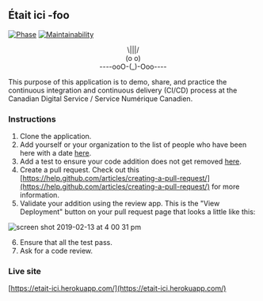 ## Était ici -foo
[![Phase](https://img.shields.io/badge/Phase-Live-6ea748;.svg)](https://digital.canada.ca/products/)
[![Maintainability](https://api.codeclimate.com/v1/badges/457dbf7f154c33c4f01a/maintainability)](https://codeclimate.com/github/cds-snc/etait-ici/maintainability)
<p align="center">
\|||/<br/>
(o o)<br/>
----ooO-(_)-Ooo----<br/>
</p>

This purpose of this application is to demo, share, and practice the continuous integration and continuous delivery (CI/CD) process at the Canadian Digital Service / Service Numérique Canadien.

### Instructions

1. Clone the application.
2. Add yourself or your organization to the list of people who have been here with a date [here](https://github.com/cds-snc/etait-ici/blob/master/src/components/List.js#L5).
3. Add a test to ensure your code addition does not get removed [here](https://github.com/cds-snc/etait-ici/blob/master/src/__tests__/components/List.test.js#L14).
4. Create a pull request. Check out this [https://help.github.com/articles/creating-a-pull-request/](https://help.github.com/articles/creating-a-pull-request/) for more information.
5. Validate your addition using the review app. This is the "View Deployment" button on your pull request page that looks a little like this:

![screen shot 2019-02-13 at 4 00 31 pm](https://user-images.githubusercontent.com/867334/52743684-960daa80-2fa8-11e9-915c-4ee1da994462.png)

6. Ensure that all the test pass.
7. Ask for a code review.

### Live site
[https://etait-ici.herokuapp.com/](https://etait-ici.herokuapp.com/)
